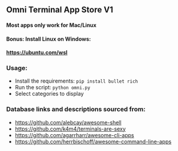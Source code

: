 ## Omni Terminal App Store V1
#### Most apps only work for Mac/Linux
#### Bonus: Install Linux on Windows: 
#### https://ubuntu.com/wsl

### Usage:
  - Install the requirements: `pip install bullet rich`
  - Run the script: `python omni.py`
  - Select categories to display

### Database links and descriptions sourced from:
  - https://github.com/alebcay/awesome-shell
  - https://github.com/k4m4/terminals-are-sexy
  - https://github.com/agarrharr/awesome-cli-apps
  - https://github.com/herrbischoff/awesome-command-line-apps
